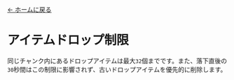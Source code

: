 [← ホームに戻る](../)
# アイテムドロップ制限

同じチャンク内にあるドロップアイテムは最大`32`個までです。また、落下直後の`30`秒間はこの制限に影響されず、古いドロップアイテムを優先的に削除します。
